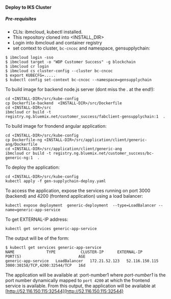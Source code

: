 #### Deploy to IKS Cluster
  
##### Pre-requisites
- CLIs: ibmcloud, kubectl installed.
- This repository cloned into <INSTALL_DIR>
- Login into ibmcloud and container registry
- set context to cluster, `bc-cncoc` and namespace, gensupplychain:
```
$ ibmcloud login -sso
$ ibmcloud target -o "WDP Customer Success" -g blockchain
$ ibmcloud cr login
$ ibmcloud cs cluster-config --cluster bc-cncoc
$ export KUBECFG=.....
$ kubectl config set-context bc-cncoc --namespace=gensupplychain
```


To build image for backend node.js server (dont miss the . at the end!):
```
cd <INSTALL-DIR>/src/kube-config
cp Dockerfile-backend  <INSTALL-DIR>/src/Dockerfile
cd <INSTALL-DIR>/src
ibmcloud cr build -t registry.ng.bluemix.net/customer_success/fabclient-gensupplychain:1  .
```

To build image for frondend angular application:
```
cd <INSTALL-DIR>/src/kube-config
cp Dockerfile-ng <INSTALL-DIR>/src/application/client/generic-ang/Dockerfile
cd <INSTALL-DIR>/src/application/client/generic-ang
ibmcloud cr build -t registry.ng.bluemix.net/customer_success/bc-generic-ng:1  .
```


To deploy the application:
```
cd <INSTALL-DIR>/src/kube-config
kubectl apply -f gen-supplychain-deploy.yaml
```

To access the application, expose the services running on port 3000 (backend) and 4200 (frontend application) using a load balancer:
```
kubectl expose deployment  generic-deployment  --type=LoadBalancer --name=generic-app-service
```

To get EXTERNAL-IP address:
```
kubectl get services generic-app-service
```

The output will be of the form:
```
$ kubectl get services generic-app-service
NAME              TYPE           CLUSTER-IP      EXTERNAL-IP      PORT(S)                         AGE
generic-app-service   LoadBalancer   172.21.52.123   52.116.150.115   3000:30158/TCP,4200:32544/TCP   16d
```
The application will be available at <EXTERNAL-IP>:port-number1 where _port-number1_ is the port number dynamically mapped to `port 4200` at which the frontend service is available.  From this output, the application will be available at [http://52.116.150.115:32544](http://52.116.150.115:32544)
  
  
